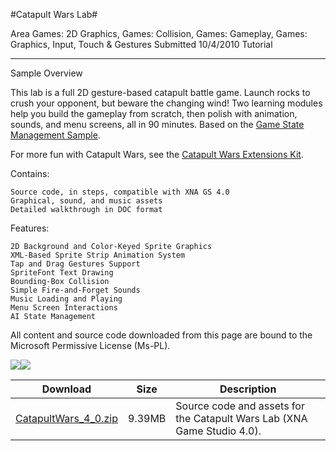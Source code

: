 #Catapult Wars Lab#

Area
Games: 2D Graphics, Games: Collision, Games: Gameplay, Games: Graphics, Input, Touch & Gestures
Submitted
10/4/2010
Tutorial

---

Sample Overview

This lab is a full 2D gesture-based catapult battle game. Launch rocks to crush your opponent, but beware the changing wind! Two learning modules help you build the gameplay from scratch, then polish with animation, sounds, and menu screens, all in 90 minutes. Based on the [Game State Management Sample](https://github.com/kniEngine/XNAGameStudio/tree/master/src/Game-State-Management/).

For more fun with Catapult Wars, see the [Catapult Wars Extensions Kit](https://github.com/kniEngine/XNAGameStudio/tree/master/src/Catapult-Wars-Extensions-Kit/).

Contains:

    Source code, in steps, compatible with XNA GS 4.0
    Graphical, sound, and music assets
    Detailed walkthrough in DOC format

Features:

    2D Background and Color-Keyed Sprite Graphics
    XML-Based Sprite Strip Animation System
    Tap and Drag Gestures Support
    SpriteFont Text Drawing
    Bounding-Box Collision
    Simple Fire-and-Forget Sounds
    Music Loading and Playing
    Menu Screen Interactions
    AI State Management


All content and source code downloaded from this page are bound to the Microsoft Permissive License (Ms-PL).

![](https://github.com/kniEngine/XNAGameStudio/blob/master/Images/catapultwars2.png)![](https://github.com/kniEngine/XNAGameStudio/blob/master/Images/catapultwars2.png)	

 
Download | Size | Description
---|---|---|
[CatapultWars_4_0.zip](https://github.com/kniEngine/XNAGameStudio/blob/master/Samples/CatapultWars_4_0.zip?raw=true) | 9.39MB | Source code and assets for the Catapult Wars Lab (XNA Game Studio 4.0). 